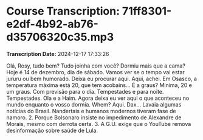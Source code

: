 # Course Transcription: 71ff8301-e2df-4b92-ab76-d35706320c35.mp3
**Transcription Date:** 2024-12-17 17:33:26

 Olá, Rosy, tudo bem? Tudo joinha com você? Dormiu mais que a cama? Hoje é 14 de dezembro, dia de sábado. Vamos ver se o tempo vai estar jururu ou bem humorado. Deixa eu procurar aqui. Aqui, achei. Em Osasco, a temperatura máxima está 20, que tem acobains... É a graus? Minima, 20 e um graus. Com previsão para o dia. Tempestades e para noite. Tempestades. Ola e a Haim. Agora deixa eu ver aqui o que aconteceu no mundo enquanto o vosso dormia. Whem? Aqui. Dax... Lavaia algumas notícias do Brasil. Nandertais e humanos modernos tiveram fase de namoro. 2. Porque Bolsonaro insiste no impedimento de Alexandre de Morais, mesmo com derrota certa. 3. A G.U. exige que o YouTube remova desinformação sobre saúde de Lula.